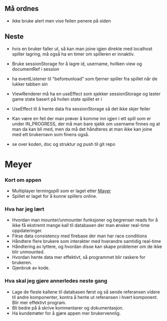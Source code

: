 ## Må ordnes
- ikke bruke alert men vise feilen penere på siden

## Neste
- hvis en bruker faller ut, så kan man joine igjen direkte med localhost spiller lagring, må også ha en timer om spilleren er innaktiv.

- Bruke sessionStorage for å lagre id, username, hvilken view og documentRef i session
- ha eventListener til "beforeunload" som fjerner spiller fra spillet når de lukker tabben sin
- ViewRenderer må ha en useEffect som sjekker sessionStorage og laster game state basert på hvilen state spillet er i
- UseEffect til å hente data fra sessionStorage så det ikke skjer feiler
- Kan være en feil der man prøver å komme inn igjen i ett spill som er under IN_PROGRESS, der må man bare sjekk om username finnes og at man da kan bli med, men da må det håndteres at man ikke kan joine med ett brukernavn som finens også.

- se over koden, doc og struktur og push til git repo




# Meyer

### Kort om appen
- Multiplayer terningspill som er laget etter <a href="https://da.wikipedia.org/wiki/Meyer_(terningspil)">Mayer</a>
- Spillet er laget for å kunne spillers online.

### Hva har jeg lært
- Hvordan man mounter/unmounter funksjoner og begrenser reads for å ikke få ekstremt mange kall til databasen der man ønsker real-time oppdateringer.
- Fikse data consistency med firebase der man har race conditions
- Håndtere flere brukere som interakter med hverandre samtidig real-time
- Håndtering av lyttere, og hvordan disse kan skape problemer om de ikke blir unmounted.
- Hvordan hente data mer effektivt, så programmet blir raskere for brukeren.
- Gjenbruk av kode.

### Hva skal jeg gjøre annerledes neste gang
- Lage de fleste kallene til databasen først og så sende referansen videre til andre komponenter, kontra å hente ut referansen i hvert komponent. Blir mer effektivt program.
- Bli bedre på å skrive kommentarer og dokumentasjon.
- Ha kundemøter for å gjøre appen mer brukervennlig.